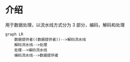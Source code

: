 # 介绍

用于数据处理，以流水线方式分为 3 部分，编码，解码和处理

```mermaid
graph LR
	数据提供者((数据提供者))-->解码流水线
	解码流水线-->处理
	处理-->编码流水线
	编码流水线-->数据提供者
```
